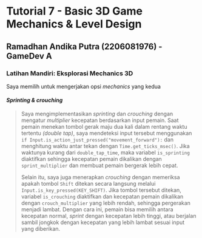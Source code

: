 # Tutorial 7 - Basic 3D Game Mechanics & Level Design
## Ramadhan Andika Putra (2206081976) - GameDev A <br>

### Latihan Mandiri: Eksplorasi Mechanics 3D

Saya memilih untuk mengerjakan opsi *mechanics* yang kedua

#### *Sprinting & crouching*
> Saya mengimplementasikan *sprinting* dan *crouching* dengan mengatur *multiplier* kecepatan berdasarkan input pemain. Saat pemain menekan tombol gerak maju dua kali dalam rentang waktu tertentu *(double tap)*, saya mendeteksi input tersebut menggunakan `if Input.is_action_just_pressed("movement_forward"):` dan menghitung waktu antar tekan dengan `Time.get_ticks_msec()`. Jika waktunya kurang dari `double_tap_time`, maka variabel `is_sprinting` diaktifkan sehingga kecepatan pemain dikalikan dengan `sprint_multiplier` dan membuat pemain bergerak lebih cepat.
>
> Selain itu, saya juga menerapkan *crouching* dengan memeriksa apakah tombol `Shift` ditekan secara langsung melalui `Input.is_key_pressed(KEY_SHIFT)`. Jika tombol tersebut ditekan, variabel `is_crouching` diaktifkan dan kecepatan pemain dikalikan dengan `crouch_multiplier` yang lebih rendah, sehingga pergerakan menjadi lambat. Dengan cara ini, pemain bisa memilih antara kecepatan normal, *sprint* dengan kecepatan lebih tinggi, atau berjalan sambil jongkok dengan kecepatan yang lebih lambat sesuai input yang diberikan.
